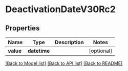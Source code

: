 # DeactivationDateV30Rc2

## Properties
Name | Type | Description | Notes
------------ | ------------- | ------------- | -------------
**value** | **datetime** |  | [optional] 

[[Back to Model list]](../README.md#documentation-for-models) [[Back to API list]](../README.md#documentation-for-api-endpoints) [[Back to README]](../README.md)

